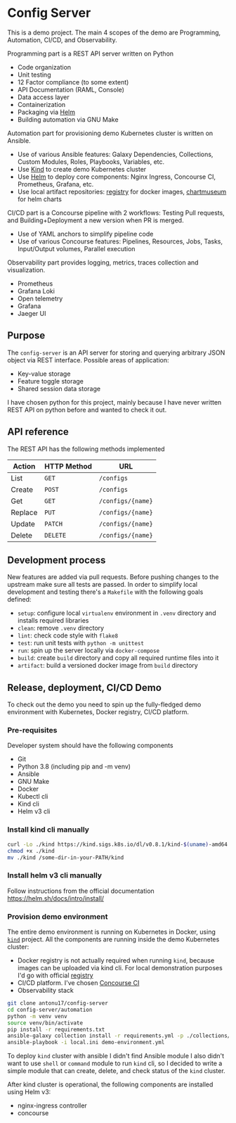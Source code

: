 # Config Server

This is a demo project. The main 4 scopes of the demo are Programming, Automation, CI/CD, and Observability.

Programming part is a REST API server written on Python

- Code organization
- Unit testing
- 12 Factor compliance (to some extent)
- API Documentation (RAML, Console)
- Data access layer
- Containerization
- Packaging via [Helm][4]
- Building automation via GNU Make

Automation part for provisioning demo Kubernetes cluster is written on Ansible.

- Use of various Ansible features: Galaxy Dependencies, Collections, Custom Modules, Roles, Playbooks, Variables, etc.
- Use [Kind][1] to create demo Kubernetes cluster
- Use [Helm][4] to deploy core components: Nginx Ingress, Concourse CI, Prometheus, Grafana, etc.
- Use local artifact repositories: [registry][2] for docker images, [chartmuseum][5] for helm charts

CI/CD part is a Concourse pipeline with 2 workflows: Testing Pull requests, and Building+Deployment a new version when PR is merged.

- Use of YAML anchors to simplify pipeline code
- Use of various Concourse features: Pipelines, Resources, Jobs, Tasks, Input/Output volumes, Parallel execution

Observability part provides logging, metrics, traces collection and visualization.

- Prometheus
- Grafana Loki
- Open telemetry
- Grafana
- Jaeger UI

## Purpose

The `config-server` is an API server for storing and querying arbitrary JSON object via REST interface. Possible areas of application:

* Key-value storage
* Feature toggle storage
* Shared session data storage

I have chosen python for this project, mainly because I have never written REST API on python before and wanted to check it out.

## API reference

The REST API has the following methods implemented

| Action  | HTTP Method | URL
| ------- | ----------- | -----------------
| List    | `GET`       | `/configs`
| Create  | `POST`      | `/configs`
| Get     | `GET`       | `/configs/{name}`
| Replace | `PUT`       | `/configs/{name}`
| Update  | `PATCH`     | `/configs/{name}`
| Delete  | `DELETE`    | `/configs/{name}`

## Development process

New features are added via pull requests. Before pushing changes to the upstream make sure all tests are passed.
In order to simplify local development and testing there's a `Makefile` with the following goals defined:

* `setup`: configure local `virtualenv` environment in `.venv` directory and installs required libraries
* `clean`: remove `.venv` directory
* `lint`: check code style with `flake8`
* `test`: run unit tests with `python -m unittest`
* `run`: spin up the server locally via `docker-compose`
* `build`: create `build` directory and copy all required runtime files into it
* `artifact`: build a versioned docker image from `build` directory

## Release, deployment, CI/CD Demo

To check out the demo you need to spin up the fully-fledged demo environment with Kubernetes, Docker registry, CI/CD platform.

### Pre-requisites

Developer system should have the following components

* Git
* Python 3.8 (including pip and -m venv)
* Ansible
* GNU Make
* Docker
* Kubectl cli
* Kind cli
* Helm v3 cli

### Install kind cli manually

```bash
curl -Lo ./kind https://kind.sigs.k8s.io/dl/v0.8.1/kind-$(uname)-amd64
chmod +x ./kind
mv ./kind /some-dir-in-your-PATH/kind
```

### Install helm v3 cli manually

Follow instructions from the official documentation https://helm.sh/docs/intro/install/

### Provision demo environment

The entire demo environment is running on Kubernetes in Docker, using [`kind`][1] project. All the components are running inside the demo Kubernetes cluster:

* Docker registry is not actually required when running `kind`, because images can be uploaded via kind cli. For local demonstration purposes I'd go with official [registry][2]
* CI/CD platform. I've chosen [Concourse CI][3]
* Observability stack

```bash
git clone antonu17/config-server
cd config-server/automation
python -m venv venv
source venv/bin/activate
pip install -r requirements.txt
ansible-galaxy collection install -r requirements.yml -p ./collections/
ansible-playbook -i local.ini demo-environment.yml
```

To deploy `kind` cluster with ansible I didn't find Ansible module I also didn't want to use `shell`
or `command` module to run `kind` cli, so I decided to write a simple module that can create, delete,
and check status of the `kind` cluster.

After kind cluster is operational, the following components are installed using Helm v3:

* nginx-ingress controller
* concourse

[1]: https://kind.sigs.k8s.io/
[2]: https://hub.docker.com/_/registry
[3]: https://concourse-ci.org/
[4]: https://helm.sh/
[5]: https://github.com/helm/chartmuseum
